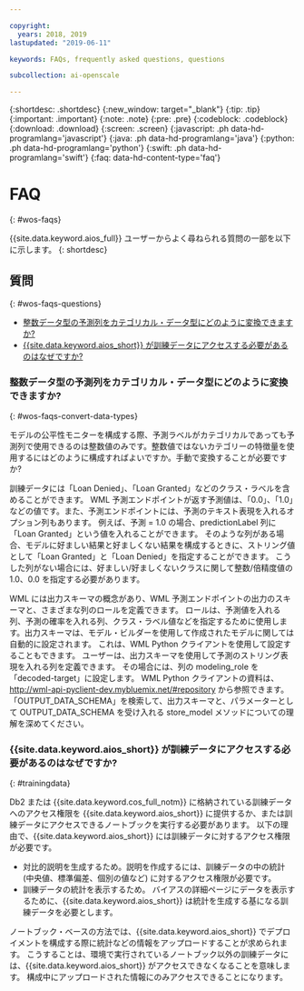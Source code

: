 ```yaml
---

copyright:
  years: 2018, 2019
lastupdated: "2019-06-11"

keywords: FAQs, frequently asked questions, questions

subcollection: ai-openscale

---
```


{:shortdesc: .shortdesc}
{:new_window: target="_blank"}
{:tip: .tip}
{:important: .important}
{:note: .note}
{:pre: .pre}
{:codeblock: .codeblock}
{:download: .download}
{:screen: .screen}
{:javascript: .ph data-hd-programlang='javascript'}
{:java: .ph data-hd-programlang='java'}
{:python: .ph data-hd-programlang='python'}
{:swift: .ph data-hd-programlang='swift'}
{:faq: data-hd-content-type='faq'}

# FAQ
{: #wos-faqs}

{{site.data.keyword.aios_full}} ユーザーからよく尋ねられる質問の一部を以下に示します。
{: shortdesc}

## 質問
{: #wos-faqs-questions}

- [整数データ型の予測列をカテゴリカル・データ型にどのように変換できますか?](#wos-faqs-convert-data-types)
- [{{site.data.keyword.aios_short}} が訓練データにアクセスする必要があるのはなぜですか?](#trainingdata)

### 整数データ型の予測列をカテゴリカル・データ型にどのように変換できますか?
{: #wos-faqs-convert-data-types}

モデルの公平性モニターを構成する際、予測ラベルがカテゴリカルであっても予測列で使用できるのは整数値のみです。整数値ではないカテゴリーの特徴量を使用するにはどのように構成すればよいですか。手動で変換することが必要ですか? 

訓練データには「Loan Denied」、「Loan Granted」などのクラス・ラベルを含めることができます。 WML 予測エンドポイントが返す予測値は、「0.0」、「1.0」などの値です。また、予測エンドポイントには、予測のテキスト表現を入れるオプション列もあります。 例えば、予測 = 1.0 の場合、predictionLabel 列に「Loan Granted」という値を入れることができます。 そのような列がある場合、モデルに好ましい結果と好ましくない結果を構成するときに、ストリング値として「Loan Granted」と「Loan Denied」を指定することができます。 こうした列がない場合には、好ましい/好ましくないクラスに関して整数/倍精度値の 1.0、0.0 を指定する必要があります。

WML には出力スキーマの概念があり、WML 予測エンドポイントの出力のスキーマと、さまざまな列のロールを定義できます。 ロールは、予測値を入れる列、予測の確率を入れる列、クラス・ラベル値などを指定するために使用します。出力スキーマは、モデル・ビルダーを使用して作成されたモデルに関しては自動的に設定されます。 これは、WML Python クライアントを使用して設定することもできます。 ユーザーは、出力スキーマを使用して予測のストリング表現を入れる列を定義できます。 その場合には、列の modeling_role を「decoded-target」に設定します。 WML Python クライアントの資料は、http://wml-api-pyclient-dev.mybluemix.net/#repository から参照できます。 「OUTPUT_DATA_SCHEMA」を検索して、出力スキーマと、パラメーターとして OUTPUT_DATA_SCHEMA を受け入れる store_model メソッドについての理解を深めてください。

### {{site.data.keyword.aios_short}} が訓練データにアクセスする必要があるのはなぜですか?
{: #trainingdata}

Db2 または {{site.data.keyword.cos_full_notm}} に格納されている訓練データへのアクセス権限を {{site.data.keyword.aios_short}} に提供するか、または訓練データにアクセスできるノートブックを実行する必要があります。 以下の理由で、{{site.data.keyword.aios_short}} には訓練データに対するアクセス権限が必要です。

- 対比的説明を生成するため。説明を作成するには、訓練データの中の統計 (中央値、標準偏差、個別の値など) に対するアクセス権限が必要です。
- 訓練データの統計を表示するため。 バイアスの詳細ページにデータを表示するために、{{site.data.keyword.aios_short}} は統計を生成する基になる訓練データを必要とします。

<!---
- To compute drift: Training data is required to build the drift detection model.
- To identify and suggest features to monitor for fairness: {{site.data.keyword.aios_short}} needs access to training data to suggest reference and monitored ranges.
--->

ノートブック・ベースの方法では、{{site.data.keyword.aios_short}} でデプロイメントを構成する際に統計などの情報をアップロードすることが求められます。 こうすることは、環境で実行されているノートブック以外の訓練データには、{{site.data.keyword.aios_short}} がアクセスできなくなることを意味します。 構成中にアップロードされた情報にのみアクセスできることになります。


